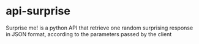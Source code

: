 # api-surprise
Surprise me! is a python API that retrieve one random surprising response in JSON format, according to the parameters passed by the client
